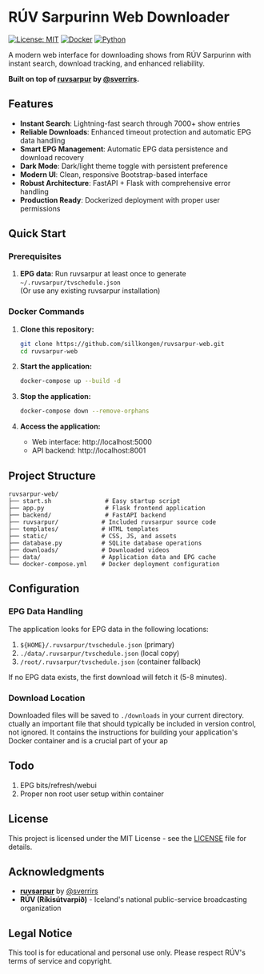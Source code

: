 # RÚV Sarpurinn Web Downloader

[![License: MIT](https://img.shields.io/badge/License-MIT-yellow.svg)](https://opensource.org/licenses/MIT)
[![Docker](https://img.shields.io/badge/docker-%230db7ed.svg?style=flat&logo=docker&logoColor=white)](https://www.docker.com/)
[![Python](https://img.shields.io/badge/python-3.12+-blue.svg)](https://www.python.org/downloads/)

A modern web interface for downloading shows from RÚV Sarpurinn with instant search, download tracking, and enhanced reliability.

**Built on top of [ruvsarpur](https://github.com/sverrirs/ruvsarpur) by [@sverrirs](https://github.com/sverrirs).**

## Features

- **Instant Search**: Lightning-fast search through 7000+ show entries
- **Reliable Downloads**: Enhanced timeout protection and automatic EPG data handling  
- **Smart EPG Management**: Automatic EPG data persistence and download recovery
- **Dark Mode**: Dark/light theme toggle with persistent preference
- **Modern UI**: Clean, responsive Bootstrap-based interface
- **Robust Architecture**: FastAPI + Flask with comprehensive error handling
- **Production Ready**: Dockerized deployment with proper user permissions

## Quick Start

### Prerequisites

1. **EPG data**: Run ruvsarpur at least once to generate `~/.ruvsarpur/tvschedule.json`  
   (Or use any existing ruvsarpur installation)

### Docker Commands

1. **Clone this repository:**
   ```bash
   git clone https://github.com/sillkongen/ruvsarpur-web.git
   cd ruvsarpur-web
   ```

2. **Start the application:**
   ```bash
   docker-compose up --build -d
   ```

3. **Stop the application:**
   ```bash
   docker-compose down --remove-orphans
   ```

4. **Access the application:**
   - Web interface: http://localhost:5000
   - API backend: http://localhost:8001

## Project Structure

```
ruvsarpur-web/
├── start.sh               # Easy startup script
├── app.py                 # Flask frontend application
├── backend/               # FastAPI backend
├── ruvsarpur/            # Included ruvsarpur source code
├── templates/            # HTML templates
├── static/               # CSS, JS, and assets
├── database.py           # SQLite database operations
├── downloads/            # Downloaded videos
├── data/                 # Application data and EPG cache
└── docker-compose.yml    # Docker deployment configuration
```

## Configuration

### EPG Data Handling

The application looks for EPG data in the following locations:

1. `${HOME}/.ruvsarpur/tvschedule.json` (primary)
2. `./data/.ruvsarpur/tvschedule.json` (local copy)
3. `/root/.ruvsarpur/tvschedule.json` (container fallback)

If no EPG data exists, the first download will fetch it (5-8 minutes).

### Download Location

Downloaded files will be saved to `./downloads` in your current directory.
ctually an important file that should typically be included in version control, not ignored. It contains the instructions for building your application's Docker container and is a crucial part of your ap

## Todo

1. EPG bits/refresh/webui
2. Proper non root user setup within container


## License

This project is licensed under the MIT License - see the [LICENSE](LICENSE) file for details.

## Acknowledgments

- **[ruvsarpur](https://github.com/sverrirs/ruvsarpur)** by [@sverrirs](https://github.com/sverrirs)
- **RÚV (Ríkisútvarpið)** - Iceland's national public-service broadcasting organization

## Legal Notice

This tool is for educational and personal use only. Please respect RÚV's terms of service and copyright.
